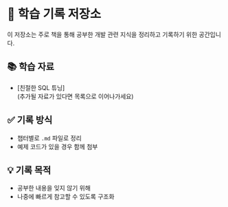 # 📝 학습 기록 저장소
이 저장소는 주로 책을 통해 공부한 개발 관련 지식을 정리하고 기록하기 위한 공간입니다.  

## 📚 학습 자료
- [친절한 SQL 튜닝]  
  (추가될 자료가 있다면 목록으로 이어나가세요)

## ✅ 기록 방식
- 챕터별로 `.md` 파일로 정리
- 예제 코드가 있을 경우 함께 첨부

## 💡 기록 목적
- 공부한 내용을 잊지 않기 위해
- 나중에 빠르게 참고할 수 있도록 구조화
